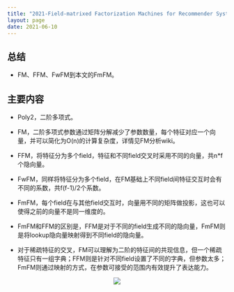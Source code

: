 ```yaml
---
title: "2021-Field-matrixed Factorization Machines for Recommender Systems"
layout: page
date: 2021-06-10
---
```


## 总结

- FM、FFM、FwFM到本文的FmFM。

## 主要内容

- Poly2，二阶多项式。
- FM，二阶多项式参数通过矩阵分解减少了参数数量，每个特征对应一个向量，并可以简化为O(n)的计算复杂度，详情见FM分析wiki。
- FFM，将特征分为多个field，特征和不同field交叉时采用不同的向量，共n*f个隐向量。
- FwFM，同样将特征分为多个field，在FM基础上不同field间特征交互时会有不同的系数，共f(f-1)/2个系数。
- FmFM，每个field在与其他field交互时，向量用不同的矩阵做投影，这也可以使得之前的向量不是同一维度的。

- FmFM和FFM的区别是，FFM是对于不同的field生成不同的隐向量，FmFM则是将lookup隐向量映射得到不同field的隐向量。

- 对于稀疏特征的交叉，FM可以理解为二阶的特征间的共现信息，但一个稀疏特征只有一组字典；FFM则是针对不同field设置了不同的字典，但参数太多；FmFM则通过映射的方式，在参数可接受的范围内有效提升了表达能力。

<div style="text-align: center"><img src="/wiki/attach/images/FmFM-01.png" style="max-width:500px"></div>